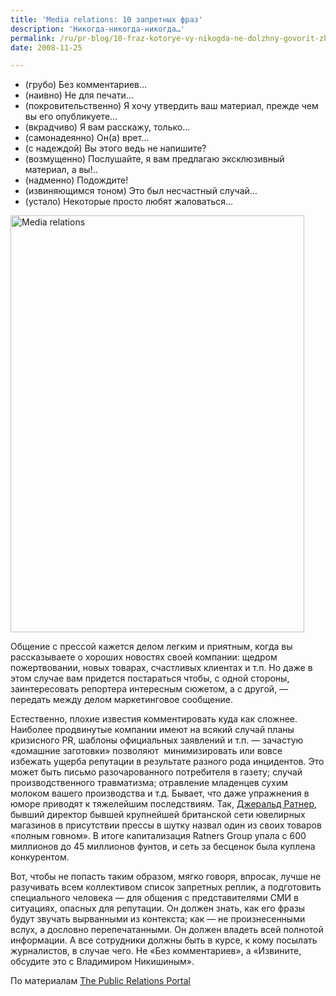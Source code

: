 ```yaml
---
title: 'Media relations: 10 запретных фраз'
description: 'Никогда-никогда-никогда…'
permalink: /ru/pr-blog/10-fraz-kotorye-vy-nikogda-ne-dolzhny-govorit-zhurnalistu
date: 2008-11-25

---
```


<ul>
<li>(грубо) Без комментариев…</li>
<li>(наивно) Не для печати…</li>
<li>(покровительственно) Я хочу утвердить ваш материал, прежде чем вы его опубликуете…</li>
<li>(вкрадчиво) Я вам расскажу, только…</li>
<li>(самонадеянно) Он(а) врет…</li>
<li>(с надеждой) Вы этого ведь не напишите?</li>
<li>(возмущенно) Послушайте, я вам предлагаю эксклюзивный материал, а вы!..</li>
<li>(надменно) Подождите!</li>
<li>(извиняющимся тоном) Это был несчастный случай…</li>
<li>(устало) Некоторые просто любят жаловаться…</li></ul>
<p><img src="{{ site.assets }}/img/blog/08-11/25-01.jpg" alt="Media relations" width="470" height="667" longdesc="http://www.flickr.com/photos/hyku/542630911/"></p>
<p>Общение с прессой кажется делом легким и приятным, когда вы рассказываете о хороших новостях своей компании: щедром пожертвовании, новых товарах, счастливых клиентах и т.п. Но даже в этом случае вам придется постараться чтобы, с одной стороны, заинтересовать репортера интересным сюжетом, а с другой, — передать между делом маркетинговое сообщение.</p>
<p>Естественно, плохие известия комментировать куда как сложнее. Наиболее продвинутые компании имеют на всякий случай планы кризисного PR, шаблоны официальных заявлений и т.п. — зачастую «домашние заготовки» позволяют  минимизировать или вовсе избежать ущерба репутации в результате разного рода инцидентов. Это может быть письмо разочарованного потребителя в газету; случай производственного травматизма; отравление младенцев сухим молоком вашего производства и т.д. Бывает, что даже упражнения в юморе приводят к тяжелейшим последствиям. Так, <a href="http://en.wikipedia.org/wiki/Doing_a_Ratner#The_speech" target="_blank" rel="noopener noreferrer">Джеральд Ратнер</a>, бывший директор бывшей крупнейшей британской сети ювелирных магазинов в присутствии прессы в шутку назвал один из своих товаров «полным говном». В итоге капитализация Ratners Group упала с 600 миллионов до 45 миллионов фунтов, и сеть за бесценок была куплена конкурентом.</p>
<p>Вот, чтобы не попасть таким образом, мягко говоря, впросак, лучше не разучивать всем коллективом список запретных реплик, а подготовить специального человека — для общения с представителями СМИ в ситуациях, опасных для репутации. Он должен знать, как его фразы будут звучать вырванными из контекста; как — не произнесенными вслух, а дословно перепечатанными. Он должен владеть всей полнотой информации. А все сотрудники должны быть в курсе, к кому посылать журналистов, в случае чего. Не «Без комментариев», а «Извините, обсудите это с Владимиром Никишиным».</p>
<p>По материалам <a href="http://www.public-relations-portal.com/pr/?page_id=14" target="_blank" rel="noopener noreferrer">The Public Relations Portal</a></p>

